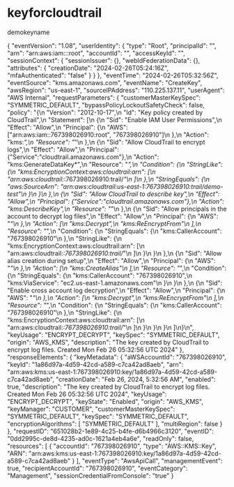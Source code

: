 # keyforcloudtrail
demokeyname

{
    "eventVersion": "1.08",
    "userIdentity": {
        "type": "Root",
        "principalId": "",
        "arn": "arn:aws:iam:::root",
        "accountId": "",
        "accessKeyId": "",
        "sessionContext": {
            "sessionIssuer": {},
            "webIdFederationData": {},
            "attributes": {
                "creationDate": "2024-02-26T05:24:16Z",
                "mfaAuthenticated": "false"
            }
        }
    },
    "eventTime": "2024-02-26T05:32:56Z",
    "eventSource": "kms.amazonaws.com",
    "eventName": "CreateKey",
    "awsRegion": "us-east-1",
    "sourceIPAddress": "110.225.137.11",
    "userAgent": "AWS Internal",
    "requestParameters": {
        "customerMasterKeySpec": "SYMMETRIC_DEFAULT",
        "bypassPolicyLockoutSafetyCheck": false,
        "policy": "{\n  \"Version\": \"2012-10-17\",\n  \"Id\": \"Key policy created by CloudTrail\",\n  \"Statement\": [\n    {\n      \"Sid\": \"Enable IAM User Permissions\",\n      \"Effect\": \"Allow\",\n      \"Principal\": {\n        \"AWS\": [\"arn:aws:iam::767398026910:root\", \"767398026910\"]\n      },\n      \"Action\": \"kms:*\",\n      \"Resource\": \"*\"\n    },\n    {\n      \"Sid\": \"Allow CloudTrail to encrypt logs\",\n      \"Effect\": \"Allow\",\n      \"Principal\": {\"Service\":\"cloudtrail.amazonaws.com\"},\n      \"Action\": \"kms:GenerateDataKey*\",\n      \"Resource\": \"*\",\n      \"Condition\": {\n        \"StringLike\": {\n          \"kms:EncryptionContext:aws:cloudtrail:arn\": [\n            \"arn:aws:cloudtrail:*:767398026910:trail/*\"\n          ]\n        },\n        \"StringEquals\": {\n          \"aws:SourceArn\": \"arn:aws:cloudtrail:us-east-1:767398026910:trail/demo-test\"\n        }\n      }\n    },\n    {\n      \"Sid\": \"Allow CloudTrail to describe key\",\n      \"Effect\": \"Allow\",\n      \"Principal\": {\"Service\":\"cloudtrail.amazonaws.com\"},\n      \"Action\": \"kms:DescribeKey\",\n      \"Resource\": \"*\"\n    },\n    {\n      \"Sid\": \"Allow principals in the account to decrypt log files\",\n      \"Effect\": \"Allow\",\n      \"Principal\": {\n        \"AWS\": \"*\"\n      },\n      \"Action\": [\n        \"kms:Decrypt\",\n        \"kms:ReEncryptFrom\"\n      ],\n      \"Resource\": \"*\",\n      \"Condition\": {\n        \"StringEquals\": {\n          \"kms:CallerAccount\": \"767398026910\"\n        },\n        \"StringLike\": {\n          \"kms:EncryptionContext:aws:cloudtrail:arn\": [\n            \"arn:aws:cloudtrail:*:767398026910:trail/*\"\n          ]\n        }\n      }\n    },\n    {\n      \"Sid\": \"Allow alias creation during setup\",\n      \"Effect\": \"Allow\",\n      \"Principal\": {\n        \"AWS\": \"*\"\n      },\n      \"Action\": [\n        \"kms:CreateAlias\"\n      ],\n      \"Resource\": \"*\",\n      \"Condition\": {\n        \"StringEquals\": {\n          \"kms:CallerAccount\": \"767398026910\",\n          \"kms:ViaService\": \"ec2.us-east-1.amazonaws.com\"\n        }\n      }\n    },\n    {\n      \"Sid\": \"Enable cross account log decryption\",\n      \"Effect\": \"Allow\",\n      \"Principal\": {\n        \"AWS\": \"*\"\n      },\n      \"Action\": [\n        \"kms:Decrypt\",\n        \"kms:ReEncryptFrom\"\n      ],\n      \"Resource\": \"*\",\n      \"Condition\": {\n        \"StringEquals\": {\n          \"kms:CallerAccount\": \"767398026910\"\n        },\n        \"StringLike\": {\n          \"kms:EncryptionContext:aws:cloudtrail:arn\": [\n            \"arn:aws:cloudtrail:*:767398026910:trail/*\"\n          ]\n        }\n      }\n    }\n  ]\n}\n",
        "keyUsage": "ENCRYPT_DECRYPT",
        "keySpec": "SYMMETRIC_DEFAULT",
        "origin": "AWS_KMS",
        "description": "The key created by CloudTrail to encrypt log files. Created Mon Feb 26 05:32:56 UTC 2024"
    },
    "responseElements": {
        "keyMetadata": {
            "aWSAccountId": "767398026910",
            "keyId": "1a86d97a-4d59-42cd-a589-c7ca42ad8aeb",
            "arn": "arn:aws:kms:us-east-1:767398026910:key/1a86d97a-4d59-42cd-a589-c7ca42ad8aeb",
            "creationDate": "Feb 26, 2024, 5:32:56 AM",
            "enabled": true,
            "description": "The key created by CloudTrail to encrypt log files. Created Mon Feb 26 05:32:56 UTC 2024",
            "keyUsage": "ENCRYPT_DECRYPT",
            "keyState": "Enabled",
            "origin": "AWS_KMS",
            "keyManager": "CUSTOMER",
            "customerMasterKeySpec": "SYMMETRIC_DEFAULT",
            "keySpec": "SYMMETRIC_DEFAULT",
            "encryptionAlgorithms": [
                "SYMMETRIC_DEFAULT"
            ],
            "multiRegion": false
        }
    },
    "requestID": "651028b2-1e89-4c25-b4fe-d6b4966c3120",
    "eventID": "0dd2995c-de8d-4235-ad0c-1621a4eb4a6e",
    "readOnly": false,
    "resources": [
        {
            "accountId": "767398026910",
            "type": "AWS::KMS::Key",
            "ARN": "arn:aws:kms:us-east-1:767398026910:key/1a86d97a-4d59-42cd-a589-c7ca42ad8aeb"
        }
    ],
    "eventType": "AwsApiCall",
    "managementEvent": true,
    "recipientAccountId": "767398026910",
    "eventCategory": "Management",
    "sessionCredentialFromConsole": "true"
}
